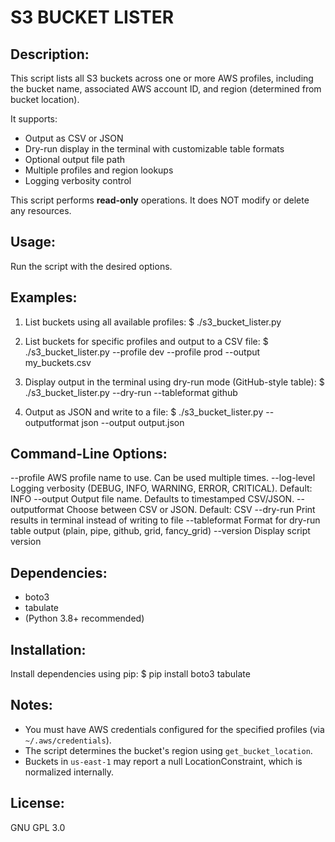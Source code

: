 S3 BUCKET LISTER
================

Description:
------------
This script lists all S3 buckets across one or more AWS profiles, including the bucket name, associated AWS account ID, and region (determined from bucket location).

It supports:
  - Output as CSV or JSON
  - Dry-run display in the terminal with customizable table formats
  - Optional output file path
  - Multiple profiles and region lookups
  - Logging verbosity control

This script performs **read-only** operations. It does NOT modify or delete any resources.


Usage:
------
Run the script with the desired options.

Examples:
---------
1. List buckets using all available profiles:
   $ ./s3_bucket_lister.py

2. List buckets for specific profiles and output to a CSV file:
   $ ./s3_bucket_lister.py --profile dev --profile prod --output my_buckets.csv

3. Display output in the terminal using dry-run mode (GitHub-style table):
   $ ./s3_bucket_lister.py --dry-run --tableformat github

4. Output as JSON and write to a file:
   $ ./s3_bucket_lister.py --outputformat json --output output.json


Command-Line Options:
---------------------
  --profile        AWS profile name to use. Can be used multiple times.
  --log-level      Logging verbosity (DEBUG, INFO, WARNING, ERROR, CRITICAL). Default: INFO
  --output         Output file name. Defaults to timestamped CSV/JSON.
  --outputformat   Choose between CSV or JSON. Default: CSV
  --dry-run        Print results in terminal instead of writing to file
  --tableformat    Format for dry-run table output (plain, pipe, github, grid, fancy_grid)
  --version        Display script version


Dependencies:
-------------
  - boto3
  - tabulate
  - (Python 3.8+ recommended)

Installation:
-------------
Install dependencies using pip:
  $ pip install boto3 tabulate


Notes:
------
- You must have AWS credentials configured for the specified profiles (via `~/.aws/credentials`).
- The script determines the bucket's region using `get_bucket_location`.
- Buckets in `us-east-1` may report a null LocationConstraint, which is normalized internally.

License:
--------
GNU GPL 3.0

